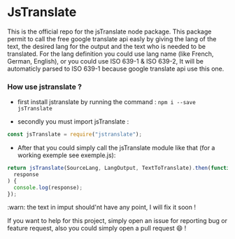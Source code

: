 # JsTranslate

This is the official repo for the jsTranslate node package. This package permit to call the free google translate api easly by giving the lang of the text, the desired lang for the output and the text who is needed to be translated. For the lang definition you could use lang name (like French, German, English), or you could use ISO 639-1 & ISO 639-2, It will be automaticly parsed to ISO 639-1 because google translate api use this one.

### How use jstranslate ?

- first install jstranslate by running the command :
  `npm i --save jsTranslate`

- secondly you must import jsTranslate :

```js
const jsTranslate = require("jstranslate");
```

- After that you could simply call the jsTranslate module like that (for a working exemple see exemple.js):

```js
return jsTranslate(SourceLang, LangOutput, TextToTranslate).then(function (
  response
) {
  console.log(response);
});
```

:warn: the text in imput should'nt have any point, I will fix it soon !

If you want to help for this project, simply open an issue for reporting bug or feature request, also you could simply open a pull request :smile: !
